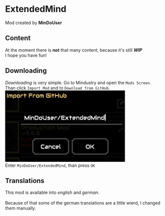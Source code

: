 # ExtendedMind
Mod created by **MinDoUser**
## Content
At the moment there is **not** that many content, because it's still ***WIP*** <br>
I hope you have fun!
## Downloading
*Downloading* is very simple. Go to Mindustry and open the `Mods Screen`. <br>
Than click `Import Mod` and to `Download from GitHub`. <br>
![Import](https://github.com/MinDoUser/ExtendedMind/blob/main/gitHub/ImportMod.png)<br>
Enter `MinDoUser/ExtendedMind`, than press `OK`
## Translations
This mod is available into *english* and *german*. <br> <br>
Because of that some of the german translations are a little wierd, I changed them manually.
